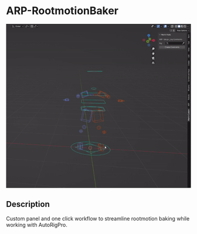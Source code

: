 # ARP-RootmotionBaker
![](images/image.gif)  

## Description  
Custom panel and one click workflow to streamline rootmotion baking while working with AutoRigPro. 
